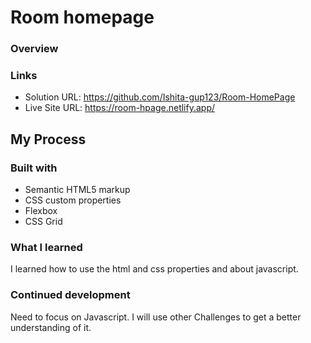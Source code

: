 #  Room homepage

### Overview

### Links

- Solution URL: https://github.com/Ishita-gup123/Room-HomePage
- Live Site URL: https://room-hpage.netlify.app/

## My Process

### Built with

- Semantic HTML5 markup
- CSS custom properties
- Flexbox
- CSS Grid

### What I learned
I learned how to use the html and css properties and about javascript.

### Continued development
 Need to focus on Javascript. I will use other Challenges to get a better understanding of it.

